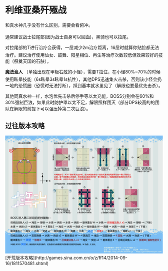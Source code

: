 # 利维亚桑歼殛战

和真水神几乎没有什么区别，需要会看俯冲。

通常建议<img class="no-zoom sm-icon" :src="$withBase('/images/jobs/tank.png')" height="20">战士拉尾部(因为战士自身可以回血)，黑骑也可以拉尾。

对拉尾部的T进行治疗会获得<Status :id="433" name="水镜" />，一层减少2m治疗距离，16层时就算你贴脸都无法治疗。建议<img class="no-zoom sm-icon" :src="$withBase('/images/jobs/healer.png')" height="20">治疗使用仙女、鼓舞、阳星相位、再生等治疗次数较低但效果较好的技能（祭奠天国的石肤）。

**魔法渔人** （单独出现在甲板右舷的小怪），需要T拉住，在小怪80%~70%的时候使用眩晕技能（6s眩晕3s眩晕1s抗性），其他<img class="no-zoom sm-icon" :src="$withBase('/images/jobs/dps.png')" height="20">DPS迅速集火击杀，否则该小怪会扔一地的恐慌圈（恐慌时无法打断），踩到基本就水里见了（解限也要最优先击杀）。

其他同真水神一样，水泡优先击杀后停手等以太充能，BOSS分别会在60%和30%强制巨浪，如果此时防护罩以太不足，解限照样团灭（部分DPS较高的的团队在解限的前提下可以强压掉第二次巨浪）。

## 过往版本攻略

<img src="./duty.assets/73.jpg" width="600px" />
[开荒版本攻略](http://games.sina.com.cn/o/z/ff14/2014-09-16/1811570481.shtml)
